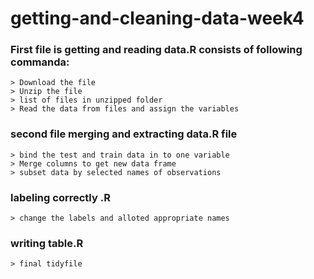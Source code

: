 # getting-and-cleaning-data-week4
### First file is getting and reading data.R consists of following commanda:
```
> Download the file
> Unzip the file
> list of files in unzipped folder
> Read the data from files and assign the variables
```
### second file merging and extracting data.R file
```
> bind the test and train data in to one variable
> Merge columns to get new data frame
> subset data by selected names of observations
```
### labeling correctly .R
```
> change the labels and alloted appropriate names
```
### writing table.R 
```
> final tidyfile
```
